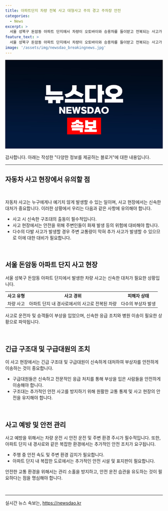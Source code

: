 ```yaml
---
title: 아파트단지 차량 전복 사고 대형사고 주의 경고 주차장 안전
categories:
  - News
excerpt: >
  서울 성북구 돈암동 아파트 단지에서 차량이 오토바이와 승용차를 들이받고 전복되는 사고가 발생했다. 사고로 70대 운전자와 가족 등 총 4명이 부상을 입어 병원으로 이송됐다. 소방대원들이 사고 현장에서 대처 중이다. (150자)
feature_text: >
  서울 성북구 돈암동 아파트 단지에서 차량이 오토바이와 승용차를 들이받고 전복되는 사고가 발생했다. 사고로 70대 운전자와 가족 등 총 4명이 부상을 입어 병원으로 이송됐다. 소방대원들이 사고 현장에서 대처 중이다. (150자)
image: '/assets/img/newsdao_breakingnews.jpg'
---
```


<p><img src="/assets/img/newsdao_breakingnews.jpg" alt="firstkoreanews 속보" /></p>

<p>감사합니다. 아래는 작성한 "다양한 정보를 제공하는 블로거"에 대한 내용입니다.</p>

<hr />

<h2 data-ke-size="size26">자동차 사고 현장에서 유의할 점</h2>

<p data-ke-size="size16">&nbsp;</p>

<p>자동차 사고는 누구에게나 예기치 않게 발생할 수 있는 일이며, 사고 현장에서는 신속한 대처가 중요합니다. 이러한 상황에서 우리는 다음과 같은 사항에 유의해야 합니다.</p>

<ul>
    <li>사고 시 신속한 구조대의 출동이 필수적입니다.</li>
    <li>사고 현장에서는 안전을 위해 주변인들이 화재 발생 등의 위험에 대비해야 합니다.</li>
    <li>다수의 다발 사고가 발생할 경우 주변 교통량이 막혀 추가 사고가 발생할 수 있으므로 이에 대한 대비가 필요합니다.</li>
</ul>

<p data-ke-size="size16">&nbsp;</p>

<h2 data-ke-size="size26">서울 돈암동 아파트 단지 사고 현장</h2>

<p data-ke-size="size16">서울 성북구 돈암동 아파트 단지에서 발생한 차량 사고는 신속한 대처가 필요한 상황입니다. </p>

<table>
    <tr>
        <td style="text-align: center; height: 17px;"><b>사고 유형</b></td>
        <td style="text-align: center; height: 17px;"><b>사고 경위</b></td>
        <td style="text-align: center; height: 17px;"><b>피해자 상태</b></td>
    </tr>
    <tr>
        <td style="text-align: center; height: 17px;">차량 사고</td>
        <td style="text-align: center; height: 17px;">아파트 단지 내 경사로에서의 사고로 전복된 차량</td>
        <td style="text-align: center; height: 17px;">다수의 부상자 발생</td>
    </tr>
</table>

<p data-ke-size="size16">사고로 운전자 및 승객들이 부상을 입었으며, 신속한 응급 조치와 병원 이송이 필요한 상황으로 파악됩니다.</p>

<p data-ke-size="size16">&nbsp;</p>

<h2 data-ke-size="size26">긴급 구조대 및 구급대원의 조치</h2>

<p data-ke-size="size16">이 사고 현장에서는 긴급 구조대 및 구급대원이 신속하게 대처하여 부상자를 안전하게 이송하는 것이 중요합니다. </p>

<ul>
    <li>구급대원들은 신속하고 전문적인 응급 처치를 통해 부상을 입은 사람들을 안전하게 이송해야 합니다. </li>
    <li>구조대는 추가적인 안전 사고를 방지하기 위해 원활한 교통 통제 및 사고 현장의 안전을 유지해야 합니다. </li>
</ul>

<p data-ke-size="size16">&nbsp;</p>

<h2 data-ke-size="size26">사고 예방 및 안전 관리</h2>

<p data-ke-size="size16">사고 예방을 위해서는 차량 운전 시 안전 운전 및 주변 환경 주시가 필수적입니다. 또한, 아파트 단지 내 경사로와 같은 복잡한 환경에서는 추가적인 안전 조치가 요구됩니다.</p>

<ul>
    <li>주행 중 안전 속도 및 주변 환경 감지가 필요합니다.</li>
    <li>아파트 단지 내 복잡한 도로에서는 추가적인 안전 시설 및 표지판이 필요합니다.</li>
</ul>

<p data-ke-size="size16">안전한 교통 환경을 위해서는 관리 소홀을 방지하고, 안전 운전 습관을 유도하는 것이 필요하다는 점을 명심해야 합니다.</p>

<p data-ke-size="size16">&nbsp;</p>

<hr />
실시간 뉴스 속보는, <a href="https://newsdao.kr" rel="dofollow">https://newsdao.kr</a>


